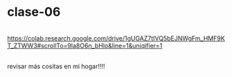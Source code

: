 # clase-06
<br> https://colab.research.google.com/drive/1gUGAZ7tIVQ5bEJNWgFm_HMF9KT_ZTWW3#scrollTo=9la8O6n_bHlo&line=1&uniqifier=1

<br> revisar más cositas en mi hogar!!!!
